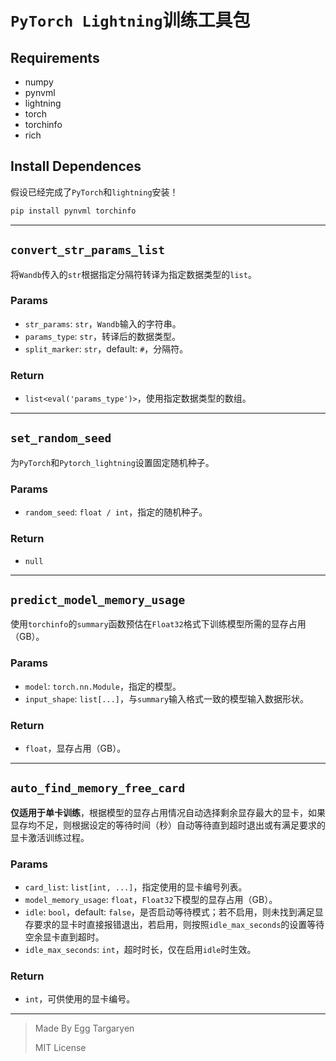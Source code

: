 # `PyTorch Lightning`训练工具包

## Requirements

- numpy
- pynvml
- lightning
- torch
- torchinfo
- rich

## Install Dependences

假设已经完成了`PyTorch`和`lightning`安装！

```bash
pip install pynvml torchinfo
```

---

## `convert_str_params_list`

将`Wandb`传入的`str`根据指定分隔符转译为指定数据类型的`list`。

### Params

- `str_params`: `str`，`Wandb`输入的字符串。
- `params_type`: `str`，转译后的数据类型。
- `split_marker`: `str`，default: `#`，分隔符。

### Return

- `list<eval('params_type')>`，使用指定数据类型的数组。

---

## `set_random_seed`

为`PyTorch`和`Pytorch_lightning`设置固定随机种子。

### Params

- `random_seed`: `float / int`，指定的随机种子。

### Return

- `null`

---

## `predict_model_memory_usage`

使用`torchinfo`的`summary`函数预估在`Float32`格式下训练模型所需的显存占用（GB）。

### Params

- `model`: `torch.nn.Module`，指定的模型。
- `input_shape`: `list[...]`，与`summary`输入格式一致的模型输入数据形状。

### Return

- `float`，显存占用（GB）。

---

## `auto_find_memory_free_card`

**仅适用于单卡训练**，根据模型的显存占用情况自动选择剩余显存最大的显卡，如果显存均不足，则根据设定的等待时间（秒）自动等待直到超时退出或有满足要求的显卡激活训练过程。

### Params

- `card_list`: `list[int, ...]`，指定使用的显卡编号列表。
- `model_memory_usage`: `float`，`Float32`下模型的显存占用（GB）。
- `idle`: `bool`，default: `false`，是否启动等待模式；若不启用，则未找到满足显存要求的显卡时直接报错退出，若启用，则按照`idle_max_seconds`的设置等待空余显卡直到超时。
- `idle_max_seconds`: `int`，超时时长，仅在启用`idle`时生效。

### Return

- `int`，可供使用的显卡编号。

---

> Made By Egg Targaryen
>
> MIT License
